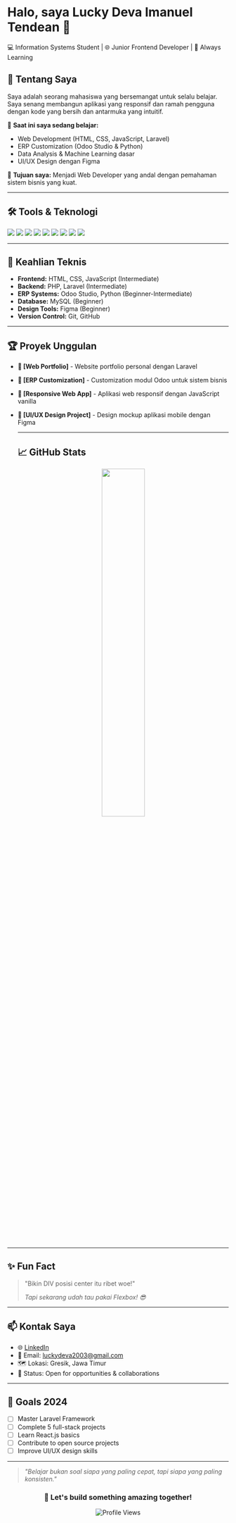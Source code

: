 # Halo, saya Lucky Deva Imanuel Tendean 👋
💻 Information Systems Student | 🌐 Junior Frontend Developer | 🎯 Always Learning

## 🚀 Tentang Saya
Saya adalah seorang mahasiswa yang bersemangat untuk selalu belajar. Saya senang membangun aplikasi yang responsif dan ramah pengguna dengan kode yang bersih dan antarmuka yang intuitif.

🔭 **Saat ini saya sedang belajar:**
- Web Development (HTML, CSS, JavaScript, Laravel)
- ERP Customization (Odoo Studio & Python)
- Data Analysis & Machine Learning dasar
- UI/UX Design dengan Figma

🎯 **Tujuan saya:** Menjadi Web Developer yang andal dengan pemahaman sistem bisnis yang kuat.

---

## 🛠️ Tools & Teknologi
<p>
  <img src="https://img.shields.io/badge/Code-PHP-informational?style=flat&logo=php&logoColor=white&color=777BB4" />
  <img src="https://img.shields.io/badge/Framework-Laravel-informational?style=flat&logo=laravel&logoColor=white&color=FF2D20" />
  <img src="https://img.shields.io/badge/Odoo-ERP-purple?style=flat&logo=odoo&logoColor=white&color=714B67" />
  <img src="https://img.shields.io/badge/Python-informational?style=flat&logo=python&logoColor=white&color=3776AB" />
  <img src="https://img.shields.io/badge/HTML-informational?style=flat&logo=html5&logoColor=white&color=E34F26" />
  <img src="https://img.shields.io/badge/CSS-informational?style=flat&logo=css3&logoColor=white&color=1572B6" />
  <img src="https://img.shields.io/badge/JavaScript-informational?style=flat&logo=javascript&logoColor=white&color=F7DF1E" />
  <img src="https://img.shields.io/badge/Figma-Design-informational?style=flat&logo=figma&logoColor=white&color=F24E1E" />
  <img src="https://img.shields.io/badge/VSCode-Editor-blue?style=flat&logo=visualstudiocode&logoColor=white&color=007ACC" />
</p>

---

## 💪 Keahlian Teknis
- **Frontend:** HTML, CSS, JavaScript (Intermediate)
- **Backend:** PHP, Laravel (Intermediate)
- **ERP Systems:** Odoo Studio, Python (Beginner-Intermediate)
- **Database:** MySQL (Beginner)
- **Design Tools:** Figma (Beginner)
- **Version Control:** Git, GitHub

---

## 🏆 Proyek Unggulan
- **🌟 [Web Portfolio]** - Website portfolio personal dengan Laravel
- **🏢 [ERP Customization]** - Customization modul Odoo untuk sistem bisnis
- **📱 [Responsive Web App]** - Aplikasi web responsif dengan JavaScript vanilla
- **🎨 [UI/UX Design Project]** - Design mockup aplikasi mobile dengan Figma

  ---
  
  ## 📈 GitHub Stats
  <p align="center">
    <img src="https://github-readme-stats.vercel.app/api?username=luckydeva03&show_icons=true&theme=tokyonight" width="45%" />
<!--     <img src="https://github-readme-streak-stats.herokuapp.com/?user=luckydeva03&theme=tokyonight" width="45%" />
  </p>
  
  <p align="center">
    <img src="https://github-readme-stats.vercel.app/api/top-langs/?username=luckydeva03&theme=tokyonight&layout=compact" width="45%" />
  </p>
  
  ---
  
  ## 🏅 Sertifikasi & Pencapaian
  - 📜 Web Development Fundamentals
  - 🏆 Hackathon Participant (jika ada)
  - 📚 Continuous Learning: Laravel, Odoo, Python -->

---

## ✨ Fun Fact
> "Bikin DIV posisi center itu ribet woe!"
> 
> *Tapi sekarang udah tau pakai Flexbox! 😎*

---

## 📫 Kontak Saya
- 🌐 [LinkedIn](https://www.linkedin.com/in/luckydeva/)
- 📧 Email: luckydeva2003@gmail.com
- 🗺️ Lokasi: Gresik, Jawa Timur
- 💼 Status: Open for opportunities & collaborations

---

## 🎯 Goals 2024
- [ ] Master Laravel Framework
- [ ] Complete 5 full-stack projects
- [ ] Learn React.js basics
- [ ] Contribute to open source projects
- [ ] Improve UI/UX design skills

---

> *"Belajar bukan soal siapa yang paling cepat, tapi siapa yang paling konsisten."*

<div align="center">

### 🚀 Let's build something amazing together!

![Profile Views](https://komarev.com/ghpvc/?username=luckydeva03&color=brightgreen)

</div>
